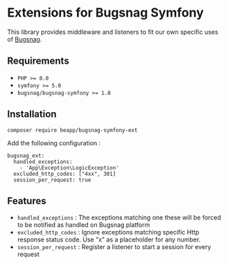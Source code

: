 # Extensions for Bugsnag Symfony

This library provides middleware and listeners to fit our own specific uses of [Bugsnag](https://bugsnag.com/).  

## Requirements

* `PHP >= 8.0`
* `symfony >= 5.0`
* `bugsnag/bugsnag-symfony >= 1.8`

## Installation

```
composer require beapp/bugsnag-symfony-ext
```

Add the following configuration :

```
bugsnag_ext:
  handled_exceptions:
    - 'App\Exception\LogicException'
  excluded_http_codes: ["4xx", 301]
  session_per_request: true
```

## Features

* `handled_exceptions` : The exceptions matching one these will be forced to be notified as handled on Bugsnag platform
* `excluded_http_codes` : Ignore exceptions matching specific Http response status code. Use "x" as a placeholder for any number.
* `session_per_request` : Register a listener to start a session for every request 
